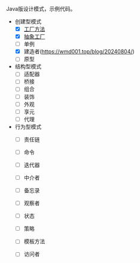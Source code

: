 Java版设计模式，示例代码。

- 创建型模式
  - [x] [工厂方法](https://wmd001.top/blog/20240607/)
  - [x] [抽象工厂](https://wmd001.top/blog/20240701/)
  - [ ] 单例
  - [x] 建造者(https://wmd001.top/blog/20240804/)
  - [ ] 原型
- 结构型模式
  - [ ] 适配器
  - [ ] 桥接
  - [ ] 组合
  - [ ] 装饰
  - [ ] 外观
  - [ ] 享元
  - [ ] 代理
- 行为型模式
  - [ ] 责任链
  - [ ] 命令
  - [ ] 迭代器
  - [ ] 中介者
  - [ ] 备忘录
  - [ ] 观察者
  - [ ] 状态
  - [ ] 策略
  - [ ] 模板方法
  - [ ] 访问者
  
